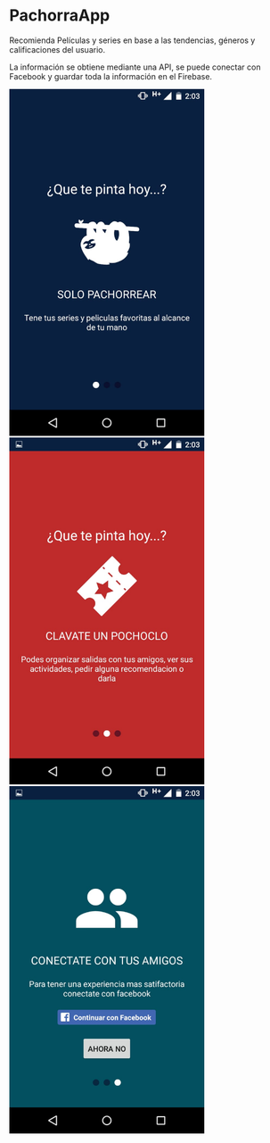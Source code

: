 # PachorraApp

Recomienda Películas y series en base a las tendencias, géneros y calificaciones del usuario.

La información se obtiene mediante una API, se puede conectar con Facebook y guardar toda la información en el Firebase.

<img src="on-boarding-1.jpg?raw=true" alt="Pachorear" width="350" class="display:inline-block" /> 
<img src="on-boarding-2.jpg?raw=true" alt="Pochoclo" width="350" class="display:inline-block" /> 
<img src="on-boarding-3.jpg?raw=true" alt="Conectate" width="350" class="display:inline-block" /> 
